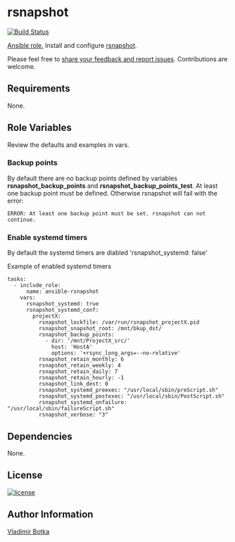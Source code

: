 # rsnapshot

[![Build Status](https://travis-ci.org/vbotka/ansible-rsnapshot.svg?branch=master)](https://travis-ci.org/vbotka/ansible-rsnapshot)

[Ansible role.](https://galaxy.ansible.com/vbotka/rsnapshot/) Install and configure [rsnapshot](http://rsnapshot.org/).

Please feel free to [share your feedback and report issues](https://github.com/vbotka/ansible-rsnapshot/issues). Contributions are welcome.


## Requirements

None.


## Role Variables

Review the defaults and examples in vars.

### Backup points

By default there are no backup points defined by variables **rsnapshot_backup_points** and **rsnapshot_backup_points_test**. At least one backup point must be defined. Otherwise rsnapshot will fail with the error:

```
ERROR: At least one backup point must be set. rsnapshot can not continue.
```

### Enable systemd timers

By default the systemd timers are diabled 'rsnapshot_systemd: false'


Example of enabled systemd timers

```
tasks:
  - include_role:
      name: ansible-rsnapshot
    vars:
      rsnapshot_systemd: true
      rsnapshot_systemd_conf:
        projectX:
          rsnapshot_lockfile: /var/run/rsnapshot_projectX.pid
          rsnapshot_snapshot_root: /mnt/bkup_dst/
          rsnapshot_backup_points:
            - dir: '/mnt/ProjectX_src/'
              host: 'HostA'
              options: '+rsync_long_args=--no-relative'
          rsnapshot_retain_monthly: 6
          rsnapshot_retain_weekly: 4
          rsnapshot_retain_daily: 7
          rsnapshot_retain_hourly: -1
          rsnapshot_link_dest: 0
          rsnapshot_systemd_preexec: "/usr/local/sbin/preScript.sh"
          rsnapshot_systemd_postexec: "/usr/local/sbin/PostScript.sh"
          rsnapshot_systemd_onfailure: "/usr/local/sbin/failureScript.sh"
          rsnapshot_verbose: "3"
```


## Dependencies

None.


## License

[![license](https://img.shields.io/badge/license-BSD-red.svg)](https://www.freebsd.org/doc/en/articles/bsdl-gpl/article.html)


## Author Information

[Vladimir Botka](https://botka.link)

